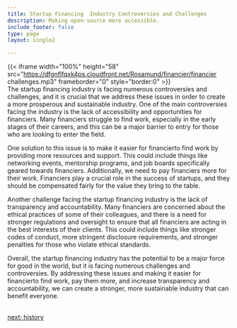 ```yaml
---
title: Startup Financing  Industry Controversies and Challenges
description: Making open-source more accessible.
include_footer: false
type: page
layout: single2

---
```


{{< iframe width="100%" height="58" src="https://dfgnflfqxk4ps.cloudfront.net/Rosamund/financier/financier challenges.mp3" frameborder="0" style="border:0" >}}<br>
The startup financing industry is facing numerous controversies and challenges, and it is crucial that we address these issues in order to create a more prosperous and sustainable industry. One of the main controversies facing the industry is the lack of accessibility and opportunities for financiers. Many financiers struggle to find work, especially in the early stages of their careers, and this can be a major barrier to entry for those who are looking to enter the field.

One solution to this issue is to make it easier for financierto find work by providing more resources and support. This could include things like networking events, mentorship programs, and job boards specifically geared towards financiers. Additionally, we need to pay financiers more for their work. Financiers play a crucial role in the success of startups, and they should be compensated fairly for the value they bring to the table.

Another challenge facing the startup financing industry is the lack of transparency and accountability. Many financiers are concerned about the ethical practices of some of their colleagues, and there is a need for stronger regulations and oversight to ensure that all financiers are acting in the best interests of their clients. This could include things like stronger codes of conduct, more stringent disclosure requirements, and stronger penalties for those who violate ethical standards.

Overall, the startup financing industry has the potential to be a major force for good in the world, but it is facing numerous challenges and controversies. By addressing these issues and making it easier for financierto find work, pay them more, and increase transparency and accountability, we can create a stronger, more sustainable industry that can benefit everyone.

<br>
<a href="https://insights.workdojos.com/financier/history">next: history</a>
</p>